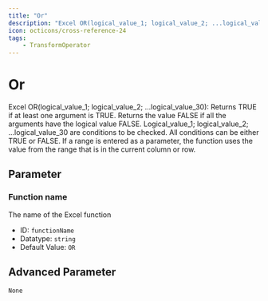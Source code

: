 ```yaml
---
title: "Or"
description: "Excel OR(logical_value_1; logical_value_2; ...logical_value_30): Returns TRUE if at least one argument is TRUE. Returns the value FALSE if all the arguments have the logical value FALSE. Logical_value_1; logical_value_2; ...logical_value_30 are conditions to be checked. All conditions can be either TRUE or FALSE. If a range is entered as a parameter, the function uses the value from the range that is in the current column or row."
icon: octicons/cross-reference-24
tags: 
    - TransformOperator
---
```

# Or
<!-- This file was generated - DO NOT CHANGE IT MANUALLY -->



Excel OR(logical_value_1; logical_value_2; ...logical_value_30): Returns TRUE if at least one argument is TRUE. Returns the value FALSE if all the arguments have the logical value FALSE. Logical_value_1; logical_value_2; ...logical_value_30 are conditions to be checked. All conditions can be either TRUE or FALSE. If a range is entered as a parameter, the function uses the value from the range that is in the current column or row.

## Parameter

### Function name

The name of the Excel function

- ID: `functionName`
- Datatype: `string`
- Default Value: `OR`





## Advanced Parameter

`None`